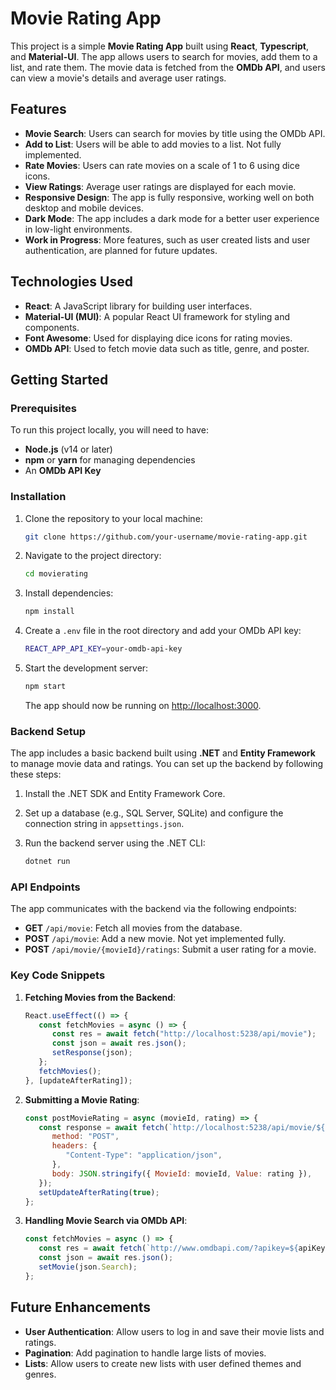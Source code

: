 # Movie Rating App

This project is a simple **Movie Rating App** built using **React**, **Typescript**, and **Material-UI**. The app allows users to search for movies, add them to a list, and rate them. The movie data is fetched from the **OMDb API**, and users can view a movie's details and average user ratings.

## Features

- **Movie Search**: Users can search for movies by title using the OMDb API.
- **Add to List**: Users will be able to add movies to a list. Not fully implemented.
- **Rate Movies**: Users can rate movies on a scale of 1 to 6 using dice icons.
- **View Ratings**: Average user ratings are displayed for each movie.
- **Responsive Design**: The app is fully responsive, working well on both desktop and mobile devices.
- **Dark Mode**: The app includes a dark mode for a better user experience in low-light environments.
- **Work in Progress**: More features, such as user created lists and user authentication, are planned for future updates.

## Technologies Used

- **React**: A JavaScript library for building user interfaces.
- **Material-UI (MUI)**: A popular React UI framework for styling and components.
- **Font Awesome**: Used for displaying dice icons for rating movies.
- **OMDb API**: Used to fetch movie data such as title, genre, and poster.

## Getting Started

### Prerequisites

To run this project locally, you will need to have:

- **Node.js** (v14 or later)
- **npm** or **yarn** for managing dependencies
- An **OMDb API Key**

### Installation

1. Clone the repository to your local machine:

   ```bash
   git clone https://github.com/your-username/movie-rating-app.git
   ```

2. Navigate to the project directory:

   ```bash
   cd movierating
   ```

3. Install dependencies:

   ```bash
   npm install
   ```

4. Create a `.env` file in the root directory and add your OMDb API key:

   ```bash
   REACT_APP_API_KEY=your-omdb-api-key
   ```

5. Start the development server:

   ```bash
   npm start
   ```

   The app should now be running on [http://localhost:3000](http://localhost:3000).

### Backend Setup

The app includes a basic backend built using **.NET** and **Entity Framework** to manage movie data and ratings. You can set up the backend by following these steps:

1. Install the .NET SDK and Entity Framework Core.

2. Set up a database (e.g., SQL Server, SQLite) and configure the connection string in `appsettings.json`.

3. Run the backend server using the .NET CLI:

   ```bash
   dotnet run
   ```

### API Endpoints

The app communicates with the backend via the following endpoints:

- **GET** `/api/movie`: Fetch all movies from the database.
- **POST** `/api/movie`: Add a new movie. Not yet implemented fully.
- **POST** `/api/movie/{movieId}/ratings`: Submit a user rating for a movie.

### Key Code Snippets

1. **Fetching Movies from the Backend**:

   ```javascript
   React.useEffect(() => {
      const fetchMovies = async () => {
         const res = await fetch("http://localhost:5238/api/movie");
         const json = await res.json();
         setResponse(json);
      };
      fetchMovies();
   }, [updateAfterRating]);
   ```

2. **Submitting a Movie Rating**:

   ```javascript
   const postMovieRating = async (movieId, rating) => {
      const response = await fetch(`http://localhost:5238/api/movie/${movieId}/ratings`, {
         method: "POST",
         headers: {
            "Content-Type": "application/json",
         },
         body: JSON.stringify({ MovieId: movieId, Value: rating }),
      });
      setUpdateAfterRating(true);
   };
   ```

3. **Handling Movie Search via OMDb API**:

   ```javascript
   const fetchMovies = async () => {
      const res = await fetch(`http://www.omdbapi.com/?apikey=${apiKey}&s=${searchInput}`);
      const json = await res.json();
      setMovie(json.Search);
   };
   ```

## Future Enhancements

- **User Authentication**: Allow users to log in and save their movie lists and ratings.
- **Pagination**: Add pagination to handle large lists of movies.
- **Lists**: Allow users to create new lists with user defined themes and genres.

